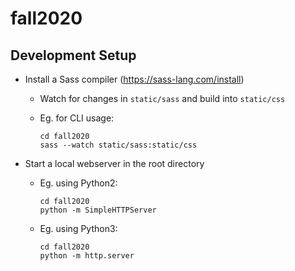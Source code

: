 # fall2020

## Development Setup
- Install a Sass compiler (https://sass-lang.com/install)
  - Watch for changes in `static/sass` and build into `static/css`
  - Eg. for CLI usage: 
    
    ```
    cd fall2020
    sass --watch static/sass:static/css
    ```
- Start a local webserver in the root directory
  - Eg. using Python2:
    
    ```
    cd fall2020
    python -m SimpleHTTPServer
    ```
  - Eg. using Python3:
    
    ```
    cd fall2020
    python -m http.server
    ```
